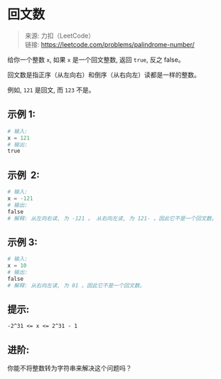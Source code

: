 # 回文数

> 来源: 力扣（LeetCode）<br /> 链接: https://leetcode.com/problems/palindrome-number/

给你一个整数 `x`, 如果 `x` 是一个回文整数, 返回 `true`, 反之 false。

回文数是指正序（从左向右）和倒序（从右向左）读都是一样的整数。

例如, `121` 是回文, 而 `123` 不是。

## 示例 1:

```python
# 输入:
x = 121
# 输出:
true
```

## 示例  2:

```python
# 输入:
x = -121
# 输出:
false
# 解释: 从左向右读, 为 -121 。 从右向左读, 为 121- 。因此它不是一个回文数。
```

## 示例 3:

```python
# 输入:
x = 10
# 输出:
false
# 解释: 从右向左读, 为 01 。因此它不是一个回文数。
```

## 提示:

`-2^31 <= x <= 2^31 - 1`

## 进阶: 
你能不将整数转为字符串来解决这个问题吗？
